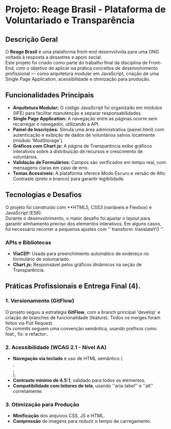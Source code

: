 # Projeto: Reage Brasil - Plataforma de Voluntariado e Transparência

## Descrição Geral
O **Reage Brasil** é uma plataforma front-end desenvolvida para uma ONG voltada à resposta a desastres e apoio social.  
Este projeto foi criado como parte do trabalho final da disciplina de Front-End, com o objetivo de aplicar na prática conceitos de desenvolvimento profissional — como arquitetura modular em JavaScript, criação de uma Single Page Application, acessibilidade e otimização para produção.

## Funcionalidades Principais
- **Arquitetura Modular:** O código JavaScript foi organizado em módulos (IIFE) para facilitar manutenção e separar responsabilidades.
- **Single Page Application:** A navegação entre as páginas ocorre sem recarregar o navegador, utilizando a API.
- **Painel de Inscrições:** Simula uma área administrativa (painel.html) com autenticação e exibição de dados de voluntários salvos localmente (módulo 'ModStorage').
- **Gráficos com Chart.js:** A página de Transparência exibe gráficos interativos sobre a distribuição de recursos e crescimento de voluntários.
- **Validação de Formulários:** Campos são verificados em tempo real, com mensagens claras em caso de erro.
- **Temas Acessíveis:** A plataforma oferece Modo Escuro e versão de Alto Contraste (preto e branco) para garantir legibilidade.

## Tecnologias e Desafios
O projeto foi construído com **HTML5, CSS3 (variáveis e Flexbox) e JavaScript (ES6).  
Durante o desenvolvimento, o maior desafio foi ajustar o layout para garantir alinhamento preciso dos elementos interativos. Em alguns casos, foi necessário recorrer a pequenos ajustes com '' transform: translateY() ''.

### APIs e Bibliotecas
- **ViaCEP:** Usada para preenchimento automático de endereço no formulário de voluntariado.
- **Chart.js:** Responsável pelos gráficos dinâmicos na seção de Transparência.

## Práticas Profissionais e Entrega Final (4).

### 1. Versionamento (GitFlow)
O projeto seguiu a estratégia **GitFlow**, com a branch principal 'develop' e criação de branches de funcionalidade (feature). Todos os merges foram feitos via Pull Request.  
Os commits seguem uma convenção semântica, usando prefixos como feat:, fix: e refactor:.

### 2. Acessibilidade (WCAG 2.1 - Nível AA)
- **Navegação via teclado** e uso de HTML semântico (<main>, <nav>, <section>).
- **Contraste mínimo de 4.5:1**, validado para todos os elementos.
- **Compatibilidade com leitores de tela**, usando ''aria-label'' e ''alt'' corretamente.

### 3. Otimização para Produção
- **Minificação** dos arquivos CSS, JS e HTML.
- **Compressão** de imagens para reduzir o tempo de carregamento.
